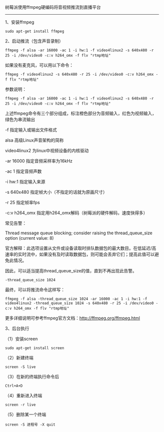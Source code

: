 树莓派使用ffmpeg硬编码将音视频推流到直播平台

---

1、安装ffmpeg

    sudo apt-get install ffmpeg

2、启动推流（包含声音录制）

    ffmpeg -f alsa -ar 16000 -ac 1 -i hw:1 -f video4linux2 -s 640x480 -r 25 -i /dev/video0 -c:v h264_omx -f flv "rtmp地址"

如果没有麦克风，可以用以下命令：

    ffmpeg -f video4linux2 -s 640x480 -r 25 -i /dev/video0 -c:v h264_omx -f flv "rtmp地址"

参数说明：

    ffmpeg -f alsa -ar 16000 -ac 1 -i hw:1 -f video4linux2 -s 640x480 -r 25 -i /dev/video0 -c:v h264_omx -f flv "rtmp地址"

上述ffmpeg命令有三个部分组成，标注橙色部分为音频输入，红色为视频输入，绿色为串流输出

-f  指定输入或输出文件格式

alsa 高级Linux声音架构的简称

video4linux2 为linux中视频设备的内核驱动

-ar 16000 指定音频采样率为16kHz

-ac 1 指定音频声数

-i hw:1 指定输入来源

-s 640x480 指定帧大小（不指定的话就为原画尺寸）

-r 25 指定帧率fps

-c:v h264_omx 指定用h264_omx解码（树莓派的硬件解码，速度快得多）

常见告警：

Thread message queue blocking; consider raising the thread_queue_size option (current value: 8)

官方解释：此选项设置从文件或设备读取时排队数据包的最大数目。在低延迟/高速率的实时流中，如果没有及时读取数据包，则可能会丢弃它们；提高此值可以避免此情况。

因此，可以适当提高thread_queue_size的值，直到不再出现此告警。

    -thread_queue_size 1024

最终，可以将推流命令这样写：

    ffmpeg -f alsa -thread_queue_size 1024 -ar 16000 -ac 1 -i hw:1 -f video4linux2 -thread_queue_size 1024 -s 640x480 -r 25 -i /dev/video0 -c:v h264_omx -f flv "rtmp地址"

更多详细说明可参考ffmpeg官方文档：http://ffmpeg.org/ffmpeg.html

3、后台执行

（1）安装screen

    sudo apt-get install screen

（2）新建终端

    screen -S live

（3）在新的终端执行命令后

    Ctrl+A+D

（4）重新进入终端

    screen -r live

（5）删除某一个终端

    screen -S 进程号 -X quit
